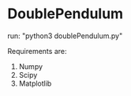 DoublePendulum
===============
run: "python3 doublePendulum.py"

Requirements are:
1. Numpy
2. Scipy
3. Matplotlib
